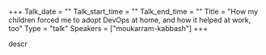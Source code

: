 +++
Talk_date = ""
Talk_start_time = ""
Talk_end_time = ""
Title = "How my children forced me to adopt DevOps at home, and how it helped at work, too"
Type = "talk"
Speakers = ["moukarram-kabbash"]
+++

descr
